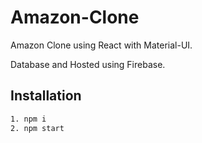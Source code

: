 # Amazon-Clone
Amazon Clone using React with Material-UI.

Database and Hosted using Firebase. 

## Installation
```bash
1. npm i
2. npm start
```
